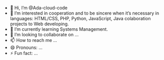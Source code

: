 - 👋 Hi, I’m @Ada-cloud-code
- 👀 I’m interested in cooperation and to be sincere when it’s necessary in languages: HTML/CSS, PHP, Python, JavaScript, Java colaboration projects to Web developing.
- 🌱 I’m currently learning Systems Management.
- 💞️ I’m looking to collaborate on ...
- 📫 How to reach me ...
- 😄 Pronouns: ...
- ⚡ Fun fact: ...

<!---
Ada-cloud-code/Ada-cloud-code is a ✨ special ✨ repository because its `README.md` (this file) appears on your GitHub profile.
You can click the Preview link to take a look at your changes.
--->
